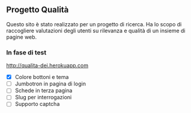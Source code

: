 Progetto Qualità 
-----------------

Questo sito è stato realizzato per un progetto di ricerca. Ha lo scopo di raccogliere valutazioni degli utenti su
rilevanza e qualità di un insieme di pagine web. 

### In fase di test

http://qualita-dei.herokuapp.com

- [x] Colore bottoni e tema
- [ ] Jumbotron in pagina di login
- [ ] Schede in terza pagina
- [ ] Slug per interrogazioni
- [ ] Supporto captcha
